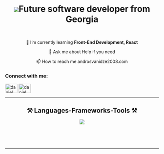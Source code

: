 <h1 align="center">
    <img src="https://readme-typing-svg.herokuapp.com/?font=Righteous&size=35&center=true&vCenter=true&width=500&height=70&duration=4000&lines=Hi+There!+👋;I+am+Chad; />
</h1>

<h3 align="center">Future software developer from Georgia</h3>

<br/>

<div align="center">
    
🌱 I’m currently learning **Front-End Development, React**

💬 Ask me about Help if you need

📫 How to reach me androsvanidze2008.com

 </div>
 <h3 align="left">Connect with me:</h3>
<p align="left">
<a href="https://www.instagram.com/andria_svanidzee/" target="blank"><img align="center" src="https://raw.githubusercontent.com/rahuldkjain/github-profile-readme-generator/master/src/images/icons/Social/facebook.svg" alt="daniel abramiani" height="30" width="40" /></a>
<a href="https://www.facebook.com/andria.svanidze.94" target="blank"><img align="center" src="https://raw.githubusercontent.com/rahuldkjain/github-profile-readme-generator/master/src/images/icons/Social/instagram.svg" alt="daniel abramiani" height="30" width="40" /></a>
</p>



 <hr/>
 
<h2 align="center">⚒️ Languages-Frameworks-Tools ⚒️</h2>

<div align="center">
    <img src="https://skillicons.dev/icons?i=html,css,vscode,github,git,python" />
</div>

<br/>

<br/><br/>

<hr/>

<br/>
